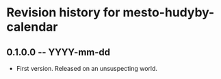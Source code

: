 # Revision history for mesto-hudyby-calendar

## 0.1.0.0  -- YYYY-mm-dd

* First version. Released on an unsuspecting world.
